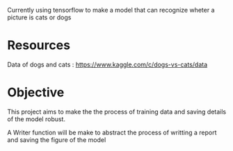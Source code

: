 Currently using tensorflow to make a model that can recognize wheter a picture is cats or dogs

# Resources

Data of dogs and cats : https://www.kaggle.com/c/dogs-vs-cats/data

# Objective
This project aims to make the the process of training data and saving details of the model robust.

A Writer function will be make to abstract the process of writting a report and saving the figure of the model